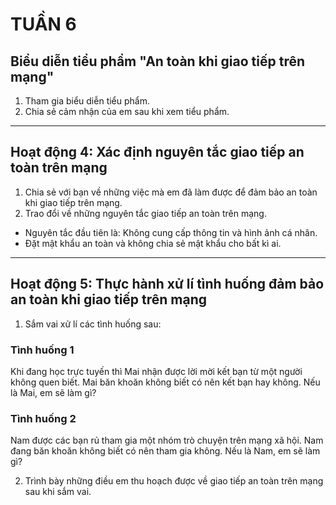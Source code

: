 # TUẦN 6

## Biểu diễn tiểu phẩm "An toàn khi giao tiếp trên mạng"
1. Tham gia biểu diễn tiểu phẩm.
2. Chia sẻ cảm nhận của em sau khi xem tiểu phẩm.

---

## Hoạt động 4: Xác định nguyên tắc giao tiếp an toàn trên mạng
1. Chia sẻ với bạn về những việc mà em đã làm được để đảm bảo an toàn khi giao tiếp trên mạng.
2. Trao đổi về những nguyên tắc giao tiếp an toàn trên mạng.
* Nguyên tắc đầu tiên là: Không cung cấp thông tin và hình ảnh cá nhân.
* Đặt mật khẩu an toàn và không chia sẻ mật khẩu cho bất kì ai.

---

## Hoạt động 5: Thực hành xử lí tình huống đảm bảo an toàn khi giao tiếp trên mạng
1. Sắm vai xử lí các tình huống sau:

### Tình huống 1
Khi đang học trực tuyến thì Mai nhận được lời mời kết bạn từ một người không quen biết. Mai băn khoăn không biết có nên kết bạn hay không.
Nếu là Mai, em sẽ làm gì?

### Tình huống 2
Nam được các bạn rủ tham gia một nhóm trò chuyện trên mạng xã hội. Nam đang băn khoăn không biết có nên tham gia không.
Nếu là Nam, em sẽ làm gì?

2. Trình bày những điều em thu hoạch được về giao tiếp an toàn trên mạng sau khi sắm vai.
